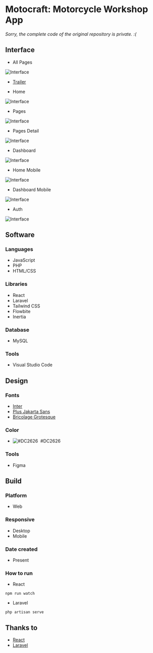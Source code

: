# Motocraft: Motorcycle Workshop App

*Sorry, the complete code of the original repository is private. :(*

## Interface

  - All Pages
    
![Interface](https://raw.githubusercontent.com/luqmanherifa/luqman-herifa-personal-portfolio-v2/main/public/works/motocraft.png)
  - [Trailer](https://youtu.be/Zycy6pxrcNg)


  - Home
    
![Interface](https://raw.githubusercontent.com/luqmanherifa/luqman-herifa-personal-portfolio-v2/main/public/works/detail/motocraft01.png)

  - Pages
    
![Interface](https://raw.githubusercontent.com/luqmanherifa/luqman-herifa-personal-portfolio-v2/main/public/works/detail/motocraft02.png)

  - Pages Detail
    
![Interface](https://raw.githubusercontent.com/luqmanherifa/luqman-herifa-personal-portfolio-v2/main/public/works/detail/motocraft03.png)

  - Dashboard
    
![Interface](https://raw.githubusercontent.com/luqmanherifa/luqman-herifa-personal-portfolio-v2/main/public/works/detail/motocraft04.png)

  - Home Mobile
    
![Interface](https://raw.githubusercontent.com/luqmanherifa/luqman-herifa-personal-portfolio-v2/main/public/works/detail/motocraft05.png)

  - Dashboard Mobile
    
![Interface](https://raw.githubusercontent.com/luqmanherifa/luqman-herifa-personal-portfolio-v2/main/public/works/detail/motocraft06.png)

  - Auth
    
![Interface](https://raw.githubusercontent.com/luqmanherifa/luqman-herifa-personal-portfolio-v2/main/public/works/detail/motocraft07.png)

## Software
### Languages
  - JavaScript
  - PHP
  - HTML/CSS

### Libraries
  - React
  - Laravel
  - Tailwind CSS
  - Flowbite
  - Inertia

### Database
  - MySQL

### Tools
  - Visual Studio Code

## Design
### Fonts
  - [Inter](https://fonts.google.com/specimen/Inter)
  - [Plus Jakarta Sans](https://fonts.google.com/specimen/Plus+Jakarta+Sans)
  - [Bricolage Grotesque](https://fonts.google.com/specimen/Bricolage+Grotesque)

### Color
  - ![#DC2626](https://placehold.co/20x20/DC2626/DC2626.png)  #DC2626

### Tools
  - Figma

## Build
### Platform
  - Web

### Responsive
  - Desktop
  - Mobile

### Date created
  - Present

### How to run
  - React
```
npm run watch
```
  - Laravel
```
php artisan serve
```

## Thanks to
  - [React](https://react.dev)
  - [Laravel](https://laravel.com)

